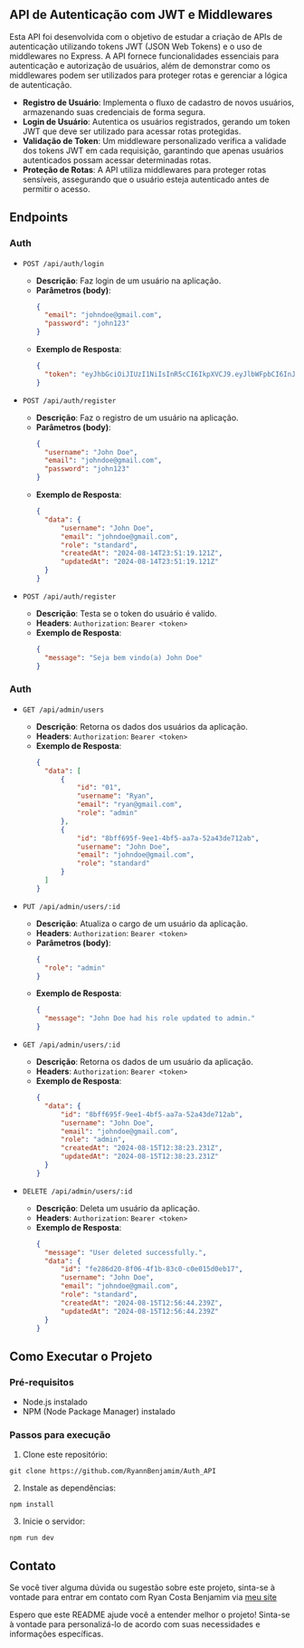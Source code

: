 ## API de Autenticação com JWT e Middlewares

Esta API foi desenvolvida com o objetivo de estudar a criação de APIs de autenticação utilizando tokens JWT (JSON Web Tokens) e o uso de middlewares no Express. A API fornece funcionalidades essenciais para autenticação e autorização de usuários, além de demonstrar como os middlewares podem ser utilizados para proteger rotas e gerenciar a lógica de autenticação.

- **Registro de Usuário**: Implementa o fluxo de cadastro de novos usuários, armazenando suas credenciais de forma segura.
- **Login de Usuário**: Autentica os usuários registrados, gerando um token JWT que deve ser utilizado para acessar rotas protegidas.
- **Validação de Token**: Um middleware personalizado verifica a validade dos tokens JWT em cada requisição, garantindo que apenas usuários autenticados possam acessar determinadas rotas.
- **Proteção de Rotas**: A API utiliza middlewares para proteger rotas sensíveis, assegurando que o usuário esteja autenticado antes de permitir o acesso.


## Endpoints

### Auth

- `POST /api/auth/login`
  - **Descrição**: Faz login de um usuário na aplicação.
  - **Parâmetros (body)**:
    ```json
    {
      "email": "johndoe@gmail.com",
      "password": "john123"
    }
    ```
  - **Exemplo de Resposta**:
    ```json
    {
      "token": "eyJhbGciOiJIUzI1NiIsInR5cCI6IkpXVCJ9.eyJlbWFpbCI6InJ5YW5AZ21haWwuY29tIiwiaWF0IjoxNzIzNjc5MDY3LCJleHAiOjE3MjM2ODI2Njd9.eer9treZVjr7FYldMCs4_vzHN1QrPE7dvazAkDpnUko"
    }
    ```

- `POST /api/auth/register`
  - **Descrição**: Faz o registro de um usuário na aplicação.
  - **Parâmetros (body)**:
    ```json
    {
      "username": "John Doe",
      "email": "johndoe@gmail.com",
      "password": "john123"
    }
    ```
  - **Exemplo de Resposta**:
    ```json
    {
      "data": {
          "username": "John Doe",
          "email": "johndoe@gmail.com",
          "role": "standard",
          "createdAt": "2024-08-14T23:51:19.121Z",
          "updatedAt": "2024-08-14T23:51:19.121Z"
      }
    }
    ```

- `POST /api/auth/register`
  - **Descrição**: Testa se o token do usuário é valído.
  - **Headers**:
    `Authorization`: `Bearer <token>`
  - **Exemplo de Resposta**:
    ```json
    {
      "message": "Seja bem vindo(a) John Doe"
    }
    ```
    
### Auth

- `GET /api/admin/users`
  - **Descrição**: Retorna os dados dos usuários da aplicação.
  - **Headers**:
    `Authorization`: `Bearer <token>`
  - **Exemplo de Resposta**:
    ```json
    {
      "data": [
          {
              "id": "01",
              "username": "Ryan",
              "email": "ryan@gmail.com",
              "role": "admin"
          },
          {
              "id": "8bff695f-9ee1-4bf5-aa7a-52a43de712ab",
              "username": "John Doe",
              "email": "johndoe@gmail.com",
              "role": "standard"
          }
      ]
    }
    ```

- `PUT /api/admin/users/:id`
  - **Descrição**: Atualiza o cargo de um usuário da aplicação.
  - **Headers**:
    `Authorization`: `Bearer <token>`
  - **Parâmetros (body)**:
    ```json
    {
      "role": "admin"
    }
    ```
  - **Exemplo de Resposta**:
    ```json
    {
      "message": "John Doe had his role updated to admin."
    }
    ```

- `GET /api/admin/users/:id`
  - **Descrição**: Retorna os dados de um usuário da aplicação.
  - **Headers**:
    `Authorization`: `Bearer <token>`
  - **Exemplo de Resposta**:
    ```json
    {
      "data": {
          "id": "8bff695f-9ee1-4bf5-aa7a-52a43de712ab",
          "username": "John Doe",
          "email": "johndoe@gmail.com",
          "role": "admin",
          "createdAt": "2024-08-15T12:38:23.231Z",
          "updatedAt": "2024-08-15T12:38:23.231Z"
      }
    }
    ```

- `DELETE /api/admin/users/:id`
  - **Descrição**: Deleta um usuário da aplicação.
  - **Headers**:
    `Authorization`: `Bearer <token>`
  - **Exemplo de Resposta**:
    ```json
    {
      "message": "User deleted successfully.",
      "data": {
          "id": "fe286d20-8f06-4f1b-83c0-c0e015d0eb17",
          "username": "John Doe",
          "email": "johndoe@gmail.com",
          "role": "standard",
          "createdAt": "2024-08-15T12:56:44.239Z",
          "updatedAt": "2024-08-15T12:56:44.239Z"
      }
    }
    ```

## Como Executar o Projeto

### Pré-requisitos

- Node.js instalado
- NPM (Node Package Manager) instalado

### Passos para execução

1. Clone este repositório:

```env
git clone https://github.com/RyannBenjamim/Auth_API
```

2. Instale as dependências:

```env
npm install
```

3. Inicie o servidor:

```env
npm run dev
```

## Contato

Se você tiver alguma dúvida ou sugestão sobre este projeto, sinta-se à vontade para entrar em contato com Ryan Costa Benjamim via [meu site](https://ryancostaportfolio.netlify.app/)

Espero que este README ajude você a entender melhor o projeto! Sinta-se à vontade para personalizá-lo de acordo com suas necessidades e informações específicas.
